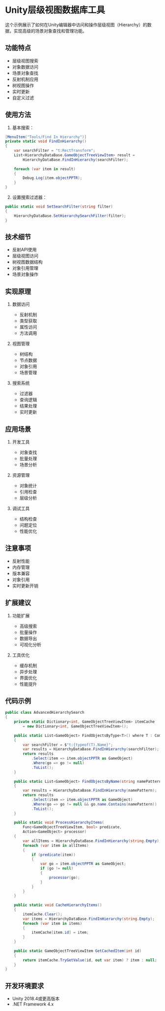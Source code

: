 # Unity层级视图数据库工具

这个示例展示了如何在Unity编辑器中访问和操作层级视图（Hierarchy）的数据，实现高级的场景对象查找和管理功能。

## 功能特点

- 层级视图搜索
- 对象数据访问
- 场景对象查找
- 反射机制应用
- 树视图操作
- 实时更新
- 自定义过滤

## 使用方法

1. 基本搜索：
```csharp
[MenuItem("Tools/Find In Hierarchy")]
private static void FindInHierarchy()
{
    var searchFilter = "t:RectTransform";
    List<HierarchyDataBase.GameObjectTreeViewItem> result = 
        HierarchyDataBase.FindInHierarchy(searchFilter);
    
    foreach (var item in result)
    {
        Debug.Log(item.objectPPTR);
    }
}
```

2. 设置搜索过滤器：
```csharp
public static void SetSearchFilter(string filter)
{
    HierarchyDataBase.SetHierarchySearchFilter(filter);
}
```

## 技术细节

- 反射API使用
- 层级视图访问
- 树视图数据结构
- 对象引用管理
- 场景对象操作

## 实现原理

1. 数据访问
   - 反射机制
   - 类型获取
   - 属性访问
   - 方法调用

2. 视图管理
   - 树结构
   - 节点数据
   - 对象引用
   - 场景管理

3. 搜索系统
   - 过滤器
   - 查询逻辑
   - 结果处理
   - 实时更新

## 应用场景

1. 开发工具
   - 对象查找
   - 批量处理
   - 场景分析
   
2. 资源管理
   - 对象统计
   - 引用检查
   - 层级分析
   
3. 调试工具
   - 结构检查
   - 问题定位
   - 性能优化

## 注意事项

- 反射性能
- 内存管理
- 版本兼容
- 对象引用
- 实时更新开销

## 扩展建议

1. 功能扩展
   - 高级搜索
   - 批量操作
   - 数据导出
   - 可视化分析

2. 工具优化
   - 缓存机制
   - 异步处理
   - 界面优化
   - 性能提升

## 代码示例

```csharp
public class AdvancedHierarchySearch
{
    private static Dictionary<int, GameObjectTreeViewItem> itemCache 
        = new Dictionary<int, GameObjectTreeViewItem>();
        
    public static List<GameObject> FindObjectsByType<T>() where T : Component
    {
        var searchFilter = $"t:{typeof(T).Name}";
        var results = HierarchyDataBase.FindInHierarchy(searchFilter);
        return results
            .Select(item => item.objectPPTR as GameObject)
            .Where(go => go != null)
            .ToList();
    }
    
    public static List<GameObject> FindObjectsByName(string namePattern)
    {
        var results = HierarchyDataBase.FindInHierarchy(namePattern);
        return results
            .Select(item => item.objectPPTR as GameObject)
            .Where(go => go != null && go.name.Contains(namePattern))
            .ToList();
    }
    
    public static void ProcessHierarchyItems(
        Func<GameObjectTreeViewItem, bool> predicate,
        Action<GameObject> processor)
    {
        var allItems = HierarchyDataBase.FindInHierarchy(string.Empty);
        foreach (var item in allItems)
        {
            if (predicate(item))
            {
                var go = item.objectPPTR as GameObject;
                if (go != null)
                {
                    processor(go);
                }
            }
        }
    }
    
    public static void CacheHierarchyItems()
    {
        itemCache.Clear();
        var items = HierarchyDataBase.FindInHierarchy(string.Empty);
        foreach (var item in items)
        {
            itemCache[item.id] = item;
        }
    }
    
    public static GameObjectTreeViewItem GetCachedItem(int id)
    {
        return itemCache.TryGetValue(id, out var item) ? item : null;
    }
}
```

## 开发环境要求

- Unity 2018.4或更高版本
- .NET Framework 4.x 